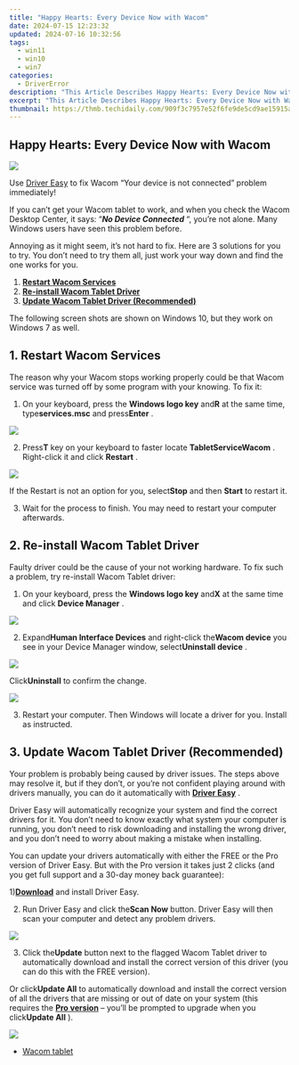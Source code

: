 ```yaml
---
title: "Happy Hearts: Every Device Now with Wacom"
date: 2024-07-15 12:23:32
updated: 2024-07-16 10:32:56
tags:
  - win11
  - win10
  - win7
categories:
  - DriverError
description: "This Article Describes Happy Hearts: Every Device Now with Wacom"
excerpt: "This Article Describes Happy Hearts: Every Device Now with Wacom"
thumbnail: https://thmb.techidaily.com/909f3c7957e52f6fe9de5cd9ae15915a5af92e86352ca57ab485a51d50b112ab.png
---
```


## Happy Hearts: Every Device Now with Wacom

![](https://images.drivereasy.com/wp-content/uploads/2017/09/img_59a9301e2a6a9.png)

 Use [Driver Easy](https://tools.techidaily.com/drivereasy/download/) to fix Wacom “Your device is not connected” problem immediately!

 If you can’t get your Wacom tablet to work, and when you check the Wacom Desktop Center, it says: “_**No Device Connected**_ “, you’re not alone. Many Windows users have seen this problem before.

 Annoying as it might seem, it’s not hard to fix. Here are 3 solutions for you to try. You don’t need to try them all, just work your way down and find the one works for you.

1. [**Restart Wacom Services**](https://turtlebeachus.sjv.io/vmebyo)
2. [**Re-install Wacom Tablet Driver**](https://tokenmetrics.sjv.io/jrkzxp)
3. [**Update Wacom Tablet Driver (Recommended)**](#m3)

 The following screen shots are shown on Windows 10, but they work on Windows 7 as well.

## **1\. Restart Wacom Services**

 The reason why your Wacom stops working properly could be that Wacom service was turned off by some program with your knowing. To fix it:

 1) On your keyboard, press the **Windows logo key** and**R** at the same time, type**services.msc** and press**Enter** .

![](https://images.drivereasy.com/wp-content/uploads/2017/08/img_5996913fae3f0.png)

 2) Press**T** key on your keyboard to faster locate **TabletServiceWacom** . Right-click it and click **Restart** .

![](https://images.drivereasy.com/wp-content/uploads/2017/08/img_5996ab8ccbc92.jpg)

 If the Restart is not an option for you, select**Stop** and then **Start** to restart it.

 3) Wait for the process to finish. You may need to restart your computer afterwards.

## **2\. Re-install Wacom Tablet Driver**

 Faulty driver could be the cause of your not working hardware. To fix such a problem, try re-install Wacom Tablet driver:

 1) On your keyboard, press the **Windows logo key** and**X** at the same time and click **Device Manager** .

![](https://images.drivereasy.com/wp-content/uploads/2017/08/img_5996af9c0d30b.png)

 2) Expand**Human Interface Devices** and right-click the**Wacom device** you see in your Device Manager window, select**Uninstall device** .

![](https://images.drivereasy.com/wp-content/uploads/2017/08/img_5996af64a25f0.png)

 Click**Uninstall** to confirm the change.

![](https://images.drivereasy.com/wp-content/uploads/2017/08/img_5996b045bea15.png)

 3) Restart your computer. Then Windows will locate a driver for you. Install as instructed.

## **3\. Update Wacom Tablet Driver (Recommended)**

 Your problem is probably being caused by driver issues. The steps above may resolve it, but if they don’t, or you’re not confident playing around with drivers manually, you can do it automatically with [**Driver Easy**](https://tools.techidaily.com/drivereasy/download/) .

 Driver Easy will automatically recognize your system and find the correct drivers for it. You don’t need to know exactly what system your computer is running, you don’t need to risk downloading and installing the wrong driver, and you don’t need to worry about making a mistake when installing.

 You can update your drivers automatically with either the FREE or the Pro version of Driver Easy. But with the Pro version it takes just 2 clicks (and you get full support and a 30-day money back guarantee):

 1)[**Download**](https://tools.techidaily.com/drivereasy/download/) and install Driver Easy.

 2) Run Driver Easy and click the**Scan Now** button. Driver Easy will then scan your computer and detect any problem drivers.

![](https://images.drivereasy.com/wp-content/uploads/2017/08/img_5996b61136b48.png)

 3) Click the**Update** button next to the flagged Wacom Tablet driver to automatically download and install the correct version of this driver (you can do this with the FREE version).

 Or click**Update All** to automatically download and install the correct version of all the drivers that are missing or out of date on your system (this requires the [**Pro version**](https://tools.techidaily.com/drivereasy/download/) – you’ll be prompted to upgrade when you click**Update All** ).

![](https://images.drivereasy.com/wp-content/uploads/2017/08/img_5996b68b43235.jpg)

* [Wacom tablet](https://store.drivereasy.com/order/cart.php?PRODS=4731822&QTY=1&AFFILIATE=108875)

<ins class="adsbygoogle"
     style="display:block"
     data-ad-format="autorelaxed"
     data-ad-client="ca-pub-7571918770474297"
     data-ad-slot="1223367746"></ins>



<ins class="adsbygoogle"
     style="display:block"
     data-ad-client="ca-pub-7571918770474297"
     data-ad-slot="8358498916"
     data-ad-format="auto"
     data-full-width-responsive="true"></ins>
